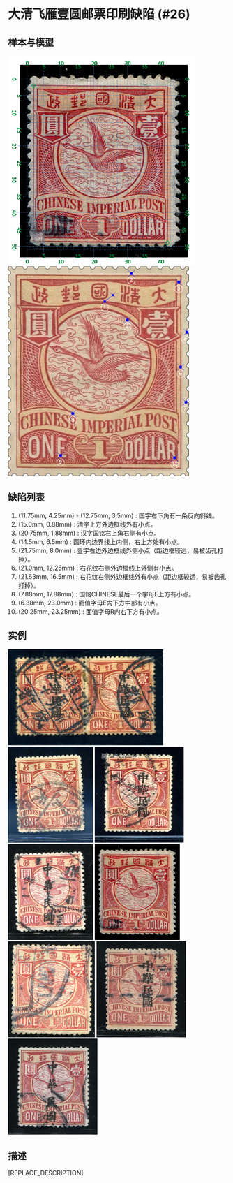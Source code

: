 # 大清飞雁壹圆邮票印刷缺陷 (#26)

## 样本与模型
<img src="sampling.png" height=480/> <img src="model.png" height=480/>

## 缺陷列表
1. (11.75mm, 4.25mm) - (12.75mm, 3.5mm) :  国字右下角有一条反向斜线。
1. (15.0mm, 0.88mm) :  清字上方外边框线外有小点。
1. (20.75mm, 1.88mm) :  汉字国铭右上角右侧有小点。
1. (14.5mm, 6.5mm) :  圆环内边界线上内侧，右上方处有小点。
1. (21.75mm, 8.0mm) :  壹字右边外边框线外侧小点（距边框较远，易被齿孔打掉）。
1. (21.0mm, 12.25mm) :  右花纹右侧外边框线上外侧有小点。
1. (21.63mm, 16.5mm) :  右花纹右侧外边框线外有小点（距边框较远，易被齿孔打掉）。
1. (7.88mm, 17.88mm) :  国铭CHINESE最后一个字母E上方有小点。
1. (6.38mm, 23.0mm) :  面值字母E内下方中部有小点。
1. (20.25mm, 23.25mm) :  面值字母R内右下方有小点。


## 实例
<img src="2009-11-22_00029677036A.jpg" height=220/> <img src="2010-01-12_00030651097A.jpg" height=220/> <img src="2011-09-02_00048213043A.jpg" height=220/> <img src="2014-05-13_00142373104A.jpg" height=220/> <img src="2014-07-08_00149646023A.jpg" height=220/> <img src="2014-12-10_00161750146A.jpg" height=220/> <img src="2016-01-24_00193655084A.jpg" height=220/> <img src="2016-05-11_00208939010A.jpg" height=220/> 


## 描述
[REPLACE_DESCRIPTION]
